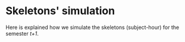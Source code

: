 # Skeletons' simulation

Here is explained how we simulate the skeletons (subject-hour) for the semester _t+1_.
